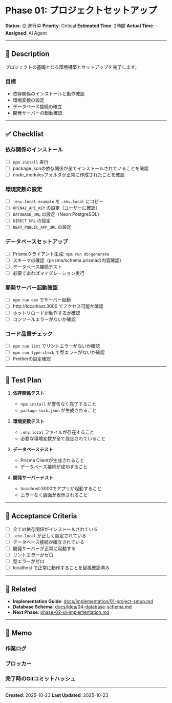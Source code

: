 # Phase 01: プロジェクトセットアップ

**Status**: 🟡 進行中
**Priority**: Critical
**Estimated Time**: 2時間
**Actual Time**: -
**Assigned**: AI Agent

---

## 📝 Description

プロジェクトの基礎となる環境構築とセットアップを完了します。

### 目標
- 依存関係のインストールと動作確認
- 環境変数の設定
- データベース接続の確立
- 開発サーバーの起動確認

---

## ✅ Checklist

### 依存関係のインストール
- [ ] `npm install` 実行
- [ ] package.jsonの依存関係が全てインストールされていることを確認
- [ ] node_modulesフォルダが正常に作成されたことを確認

### 環境変数の設定
- [ ] `.env.local.example` を `.env.local` にコピー
- [ ] `OPENAI_API_KEY` の設定（ユーザーに確認）
- [ ] `DATABASE_URL` の設定（Neon PostgreSQL）
- [ ] `DIRECT_URL` の設定
- [ ] `NEXT_PUBLIC_APP_URL` の設定

### データベースセットアップ
- [ ] Prismaクライアント生成: `npm run db:generate`
- [ ] スキーマの確認（prisma/schema.prismaの内容確認）
- [ ] データベース接続テスト
- [ ] 必要であればマイグレーション実行

### 開発サーバー起動確認
- [ ] `npm run dev` でサーバー起動
- [ ] http://localhost:3000 でアクセス可能か確認
- [ ] ホットリロードが動作するか確認
- [ ] コンソールエラーがないか確認

### コード品質チェック
- [ ] `npm run lint` でリントエラーがないか確認
- [ ] `npm run type-check` で型エラーがないか確認
- [ ] Prettierの設定確認

---

## 🧪 Test Plan

1. **依存関係テスト**
   - `npm install` が警告なく完了すること
   - `package-lock.json` が生成されること

2. **環境変数テスト**
   - `.env.local` ファイルが存在すること
   - 必要な環境変数が全て設定されていること

3. **データベーステスト**
   - Prisma Clientが生成されること
   - データベース接続が成功すること

4. **開発サーバーテスト**
   - localhost:3000でアプリが起動すること
   - エラーなく画面が表示されること

---

## 📌 Acceptance Criteria

- [ ] 全ての依存関係がインストールされている
- [ ] `.env.local` が正しく設定されている
- [ ] データベース接続が確立されている
- [ ] 開発サーバーが正常に起動する
- [ ] リントエラーがゼロ
- [ ] 型エラーがゼロ
- [ ] localhost で正常に動作することを目視確認済み

---

## 📎 Related

- **Implementation Guide**: [docs/implementation/01-project-setup.md](../../implementation/01-project-setup.md)
- **Database Schema**: [docs/idea/04-database-schema.md](../../idea/04-database-schema.md)
- **Next Phase**: [phase-02-ui-implementation.md](./phase-02-ui-implementation.md)

---

## 💭 Memo

### 作業ログ
<!-- 作業中の気づきや決定事項をここに記録 -->

### ブロッカー
<!-- 進行を妨げている問題があればここに記録 -->

### 完了時のGitコミットハッシュ
<!-- 完了時に記録 -->

---

**Created**: 2025-10-23
**Last Updated**: 2025-10-23
